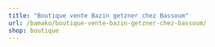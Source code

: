 ```yaml
---
title: "Boutique vente Bazin getzner chez Bassoum"
url: /bamako/boutique-vente-bazin-getzner-chez-bassoum/
shop: boutique
---
```

